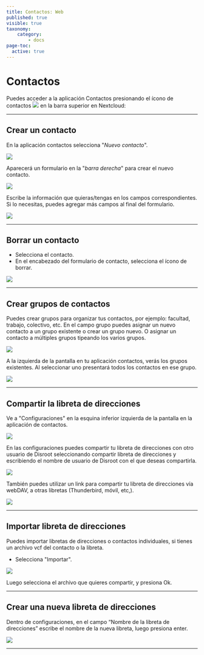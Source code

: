 ```yaml
---
title: Contactos: Web
published: true
visible: true
taxonomy:
    category:
        - docs
page-toc:
  active: true
---
```


# Contactos
Puedes acceder a la aplicación Contactos presionando el ícono de contactos ![](en/contacts_top_icon.png?resize=20,20) en la barra superior en Nextcloud:

----------------------
## Crear un contacto

En la aplicación contactos selecciona "*Nuevo contacto*".

![](en/contacts_add1.png)

Aparecerá un formulario en la "*barra derecha*" para crear el nuevo contacto.

![](en/contacts_add2.png)

Escribe la información que quieras/tengas en los campos correspondientes. Si lo necesitas, puedes agregar más campos al final del formulario.

![](en/contacts_add3.png)

-----------------------
## Borrar un contacto

* Selecciona el contacto.
* En el encabezado del formulario de contacto, selecciona el ícono de borrar.

![](en/contacts_delete.png)

-----------------------
## Crear grupos de contactos
Puedes crear grupos para organizar tus contactos, por ejemplo: facultad, trabajo, colectivo, etc.
En el campo grupo puedes asignar un nuevo contacto a un grupo existente o crear un grupo nuevo. O asignar un contacto a múltiples grupos tipeando los varios grupos.

![](en/contacts_groups1.png)

A la izquierda de la pantalla en tu aplicación contactos, verás los grupos existentes. Al seleccionar uno presentará todos los contactos en ese grupo.

![](en/contacts_groups2.png)

------------------------
## Compartir la libreta de direcciones

Ve a "Configuraciones" en la esquina inferior izquierda de la pantalla en la aplicación de contactos.

![](en/contacts_share1.png)

En las configuraciones puedes compartir tu libreta de direcciones con otro usuario de Disroot seleccionando compartir libreta de direcciones y escribiendo el nombre de usuario de Disroot con el que deseas compartirla.

![](en/contacts_share2.png)

También puedes utilizar un link para compartir tu libreta de direcciones vía webDAV, a otras libretas (Thunderbird, móvil, etc,).

![](en/contacts_share3.png)

-------------------------
## Importar libreta de direcciones

Puedes importar libretas de direcciones o contactos individuales, si tienes un archivo vcf del contacto o la libreta.

* Selecciona "Importar".

![](en/contacts_import1.png)

Luego selecciona el archivo que quieres compartir, y presiona Ok.

-----------------------------
## Crear una nueva libreta de direcciones

Dentro de configuraciones, en el campo “Nombre de la libreta de direcciones” escribe el nombre de la nueva libreta, luego presiona enter.

![](en/contacts_create1.png)

-----------------------------
